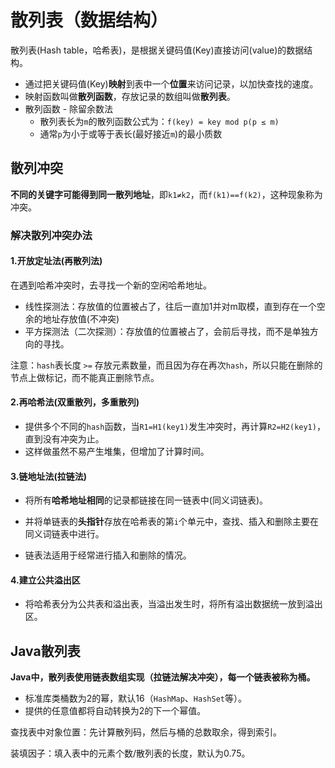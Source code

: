 # 散列表（数据结构）

散列表(Hash table，哈希表)，是根据关键码值(Key)直接访问(value)的数据结构。

- 通过把关键码值(Key)**映射**到表中一个**位置**来访问记录，以加快查找的速度。
- 映射函数叫做**散列函数**，存放记录的数组叫做**散列表**。
- 散列函数 - 除留余数法
  - 散列表长为`m`的散列函数公式为：`f(key) = key mod p(p ≤ m)`
  - 通常`p`为小于或等于表长(最好接近`m`)的最小质数

## 散列冲突 

**不同的关键字可能得到同一散列地址**，即`k1≠k2`，而`f(k1)==f(k2)`，这种现象称为冲突。

### 解决散列冲突办法

#### 1.开放定址法(再散列法)

在遇到哈希冲突时，去寻找一个新的空闲哈希地址。

- 线性探测法：存放值的位置被占了，往后一直加1并对m取模，直到存在一个空余的地址存放值(不冲突)
- 平方探测法（二次探测）：存放值的位置被占了，会前后寻找，而不是单独方向的寻找。

注意：`hash`表长度 `>=` 存放元素数量，而且因为存在再次`hash`，所以只能在删除的节点上做标记，而不能真正删除节点。

#### 2.再哈希法(双重散列，多重散列)

- 提供多个不同的`hash`函数，当`R1=H1(key1)`发生冲突时，再计算`R2=H2(key1)`，直到没有冲突为止。 
- 这样做虽然不易产生堆集，但增加了计算时间。

#### 3.链地址法(拉链法)

- 将所有**哈希地址相同**的记录都链接在同一链表中(同义词链表)。

- 并将单链表的**头指针**存放在哈希表的第`i`个单元中，查找、插入和删除主要在同义词链表中进行。
- 链表法适用于经常进行插入和删除的情况。

#### 4.建立公共溢出区

- 将哈希表分为公共表和溢出表，当溢出发生时，将所有溢出数据统一放到溢出区。

## Java散列表

**Java中，散列表使用链表数组实现（拉链法解决冲突），每一个链表被称为桶。**

- 标准库类桶数为2的幂，默认16（`HashMap`、`HashSet`等）。
- 提供的任意值都将自动转换为2的下一个幂值。

查找表中对象位置：先计算散列码，然后与桶的总数取余，得到索引。

装填因子：填入表中的元素个数/散列表的长度，默认为0.75。
